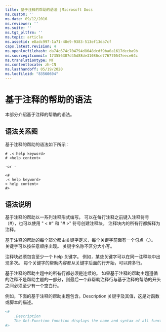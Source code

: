 ```yaml
---
title: 基于注释的帮助的语法 |Microsoft Docs
ms.custom: ''
ms.date: 09/12/2016
ms.reviewer: ''
ms.suite: ''
ms.tgt_pltfrm: ''
ms.topic: article
ms.assetid: e8adc997-1a71-48e9-9383-513ef13da7cf
caps.latest.revision: 4
ms.openlocfilehash: da74c674c704794d8648dcdf9ba0a1617decba9b
ms.sourcegitcommit: 173556307d45d88de31086ce776770547eece64c
ms.translationtype: MT
ms.contentlocale: zh-CN
ms.lasthandoff: 05/19/2020
ms.locfileid: "83560604"
---
```

# <a name="syntax-of-comment-based-help"></a>基于注释的帮助的语法

本部分介绍基于注释的帮助的语法。

## <a name="syntax-diagram"></a>语法关系图

 基于注释的帮助的语法如下所示：

```
# .< help keyword>
# <help content>

-or -

<#
.< help keyword>
< help content>
#>
```

## <a name="syntax-description"></a>语法说明

 基于注释的帮助以一系列注释形式编写。 可以在每行注释之前键入注释符号（#），也可以使用 " \< #" 和 "# >" 符号创建注释块。 注释块内的所有行都解释为注释。

 基于注释的帮助的每个部分都由关键字定义，每个关键字前面有一个句点（.）。 关键字可以按任意顺序出现。 关键字名称不区分大小写。

 注释块必须包含至少一个 help 关键字。 例如，某些关键字可以在同一注释块中出现多次。 每个关键字的帮助内容都从关键字后面的行开始，可以跨多行。

 基于注释的帮助主题中的所有行都必须是连续的。 如果基于注释的帮助主题遵循的注释不是帮助主题的一部分，则最后一个非帮助注释行与基于注释的帮助的开头之间必须至少有一个空白行。

 例如，下面的基于注释的帮助主题包含。Description 关键字及其值，这是对函数或脚本的描述。

```powershell
<#
    .Description
    The Get-Function function displays the name and syntax of all functions in the session.
#>
```
